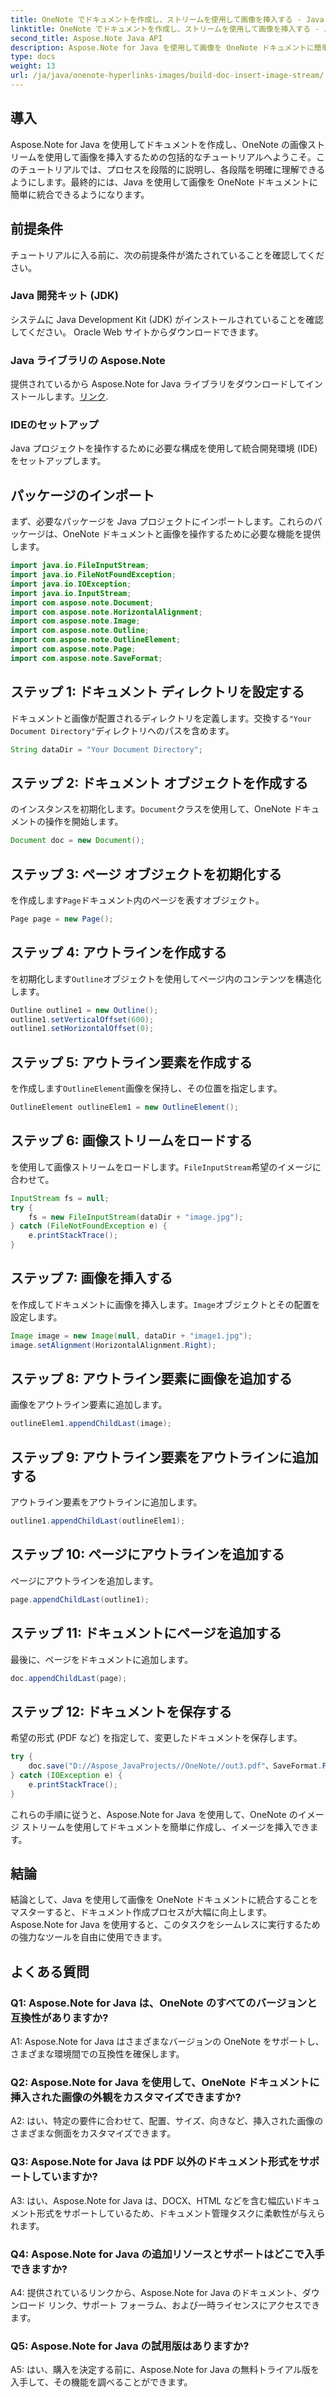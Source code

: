 ```yaml
---
title: OneNote でドキュメントを作成し、ストリームを使用して画像を挿入する - Java
linktitle: OneNote でドキュメントを作成し、ストリームを使用して画像を挿入する - Java
second_title: Aspose.Note Java API
description: Aspose.Note for Java を使用して画像を OneNote ドキュメントに簡単に統合する方法を学びます。 Java 開発者向けのステップバイステップのチュートリアル。
type: docs
weight: 13
url: /ja/java/onenote-hyperlinks-images/build-doc-insert-image-stream/
---
```

## 導入

Aspose.Note for Java を使用してドキュメントを作成し、OneNote の画像ストリームを使用して画像を挿入するための包括的なチュートリアルへようこそ。このチュートリアルでは、プロセスを段階的に説明し、各段階を明確に理解できるようにします。最終的には、Java を使用して画像を OneNote ドキュメントに簡単に統合できるようになります。

## 前提条件

チュートリアルに入る前に、次の前提条件が満たされていることを確認してください。

### Java 開発キット (JDK)

システムに Java Development Kit (JDK) がインストールされていることを確認してください。 Oracle Web サイトからダウンロードできます。

### Java ライブラリの Aspose.Note

提供されているから Aspose.Note for Java ライブラリをダウンロードしてインストールします。[リンク](https://releases.aspose.com/note/java/).

### IDEのセットアップ

Java プロジェクトを操作するために必要な構成を使用して統合開発環境 (IDE) をセットアップします。

## パッケージのインポート

まず、必要なパッケージを Java プロジェクトにインポートします。これらのパッケージは、OneNote ドキュメントと画像を操作するために必要な機能を提供します。

```java
import java.io.FileInputStream;
import java.io.FileNotFoundException;
import java.io.IOException;
import java.io.InputStream;
import com.aspose.note.Document;
import com.aspose.note.HorizontalAlignment;
import com.aspose.note.Image;
import com.aspose.note.Outline;
import com.aspose.note.OutlineElement;
import com.aspose.note.Page;
import com.aspose.note.SaveFormat;
```

## ステップ 1: ドキュメント ディレクトリを設定する

ドキュメントと画像が配置されるディレクトリを定義します。交換する`"Your Document Directory"`ディレクトリへのパスを含めます。

```java
String dataDir = "Your Document Directory";
```

## ステップ 2: ドキュメント オブジェクトを作成する

のインスタンスを初期化します。`Document`クラスを使用して、OneNote ドキュメントの操作を開始します。

```java
Document doc = new Document();
```

## ステップ 3: ページ オブジェクトを初期化する

を作成します`Page`ドキュメント内のページを表すオブジェクト。

```java
Page page = new Page();
```

## ステップ 4: アウトラインを作成する

を初期化します`Outline`オブジェクトを使用してページ内のコンテンツを構造化します。

```java
Outline outline1 = new Outline();
outline1.setVerticalOffset(600);
outline1.setHorizontalOffset(0);
```

## ステップ 5: アウトライン要素を作成する

を作成します`OutlineElement`画像を保持し、その位置を指定します。

```java
OutlineElement outlineElem1 = new OutlineElement();
```

## ステップ 6: 画像ストリームをロードする

を使用して画像ストリームをロードします。`FileInputStream`希望のイメージに合わせて。

```java
InputStream fs = null;
try {
    fs = new FileInputStream(dataDir + "image.jpg");
} catch (FileNotFoundException e) {
    e.printStackTrace();
}
```

## ステップ 7: 画像を挿入する

を作成してドキュメントに画像を挿入します。`Image`オブジェクトとその配置を設定します。

```java
Image image = new Image(null, dataDir + "image1.jpg");
image.setAlignment(HorizontalAlignment.Right);
```

## ステップ 8: アウトライン要素に画像を追加する

画像をアウトライン要素に追加します。

```java
outlineElem1.appendChildLast(image);
```

## ステップ 9: アウトライン要素をアウトラインに追加する

アウトライン要素をアウトラインに追加します。

```java
outline1.appendChildLast(outlineElem1);
```

## ステップ 10: ページにアウトラインを追加する

ページにアウトラインを追加します。

```java
page.appendChildLast(outline1);
```

## ステップ 11: ドキュメントにページを追加する

最後に、ページをドキュメントに追加します。

```java
doc.appendChildLast(page);
```

## ステップ 12: ドキュメントを保存する

希望の形式 (PDF など) を指定して、変更したドキュメントを保存します。

```java
try {
    doc.save("D://Aspose_JavaProjects//OneNote//out3.pdf"、SaveFormat.Pdf);
} catch (IOException e) {
    e.printStackTrace();
}
```

これらの手順に従うと、Aspose.Note for Java を使用して、OneNote のイメージ ストリームを使用してドキュメントを簡単に作成し、イメージを挿入できます。

## 結論

結論として、Java を使用して画像を OneNote ドキュメントに統合することをマスターすると、ドキュメント作成プロセスが大幅に向上します。 Aspose.Note for Java を使用すると、このタスクをシームレスに実行するための強力なツールを自由に使用できます。

## よくある質問

### Q1: Aspose.Note for Java は、OneNote のすべてのバージョンと互換性がありますか?

A1: Aspose.Note for Java はさまざまなバージョンの OneNote をサポートし、さまざまな環境間での互換性を確保します。

### Q2: Aspose.Note for Java を使用して、OneNote ドキュメントに挿入された画像の外観をカスタマイズできますか?

A2: はい、特定の要件に合わせて、配置、サイズ、向きなど、挿入された画像のさまざまな側面をカスタマイズできます。

### Q3: Aspose.Note for Java は PDF 以外のドキュメント形式をサポートしていますか?

A3: はい、Aspose.Note for Java は、DOCX、HTML などを含む幅広いドキュメント形式をサポートしているため、ドキュメント管理タスクに柔軟性が与えられます。

### Q4: Aspose.Note for Java の追加リソースとサポートはどこで入手できますか?

A4: 提供されているリンクから、Aspose.Note for Java のドキュメント、ダウンロード リンク、サポート フォーラム、および一時ライセンスにアクセスできます。

### Q5: Aspose.Note for Java の試用版はありますか?

A5: はい、購入を決定する前に、Aspose.Note for Java の無料トライアル版を入手して、その機能を調べることができます。
